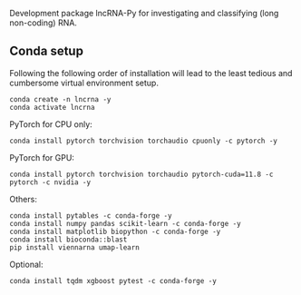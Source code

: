 Development package lncRNA-Py for investigating and classifying
(long non-coding) RNA.

## Conda setup
Following the following order of installation will lead to the least tedious 
and cumbersome virtual environment setup.

    conda create -n lncrna -y
    conda activate lncrna

PyTorch for CPU only: 

    conda install pytorch torchvision torchaudio cpuonly -c pytorch -y 

PyTorch for GPU: 

    conda install pytorch torchvision torchaudio pytorch-cuda=11.8 -c pytorch -c nvidia -y

Others: 

    conda install pytables -c conda-forge -y
    conda install numpy pandas scikit-learn -c conda-forge -y
    conda install matplotlib biopython -c conda-forge -y
    conda install bioconda::blast
    pip install viennarna umap-learn

Optional:
    
    conda install tqdm xgboost pytest -c conda-forge -y